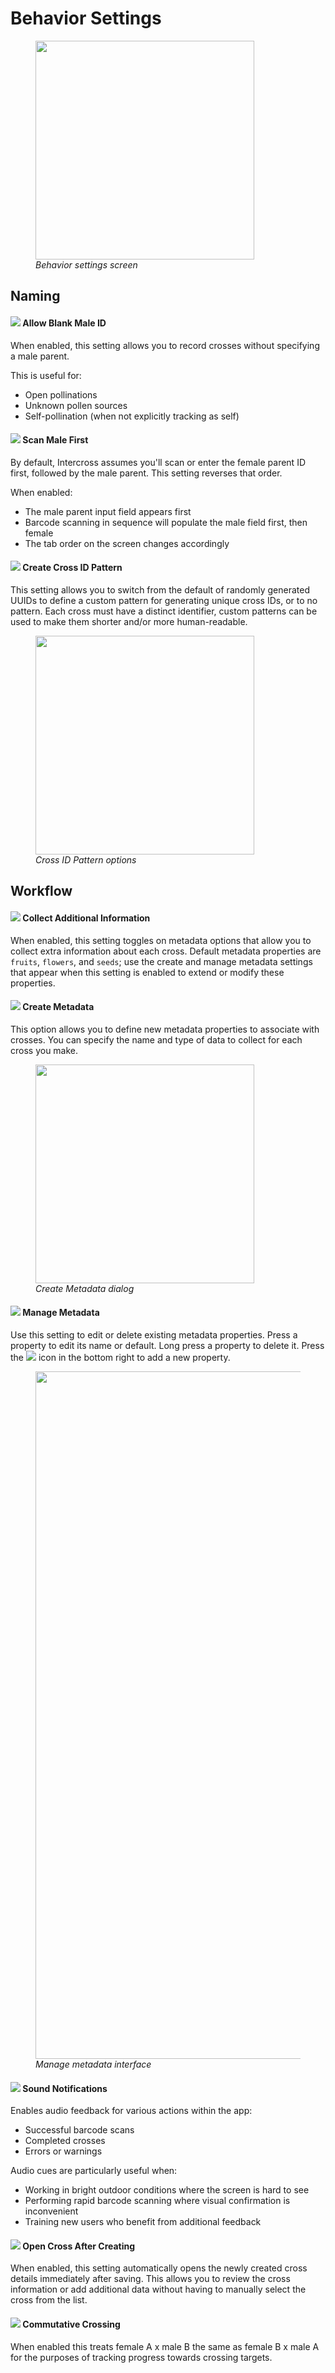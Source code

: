 <link rel="stylesheet" type="text/css" href="_styles/styles.css">

# Behavior Settings

<figure class="image">
    <img class="screenshot" src="_static/images/settings/behavior_settings.png" width="350px">
    <figcaption><i>Behavior settings screen</i></figcaption>
</figure>

## Naming

#### <img class="icon" src="_static/icons/human-male.png"> Allow Blank Male ID

When enabled, this setting allows you to record crosses without specifying a male parent.
 
This is useful for:
- Open pollinations
- Unknown pollen sources
- Self-pollination (when not explicitly tracking as self)

#### <img class="icon" src="_static/icons/repeat.png"> Scan Male First

By default, Intercross assumes you'll scan or enter the female parent ID first, followed by the male parent. This setting reverses that order.

When enabled:
- The male parent input field appears first
- Barcode scanning in sequence will populate the male field first, then female
- The tab order on the screen changes accordingly

#### <img class="icon" src="_static/icons/lock-pattern.png"> Create Cross ID Pattern

This setting allows you to switch from the default of randomly generated UUIDs to define a custom pattern for generating unique cross IDs, or to no pattern. Each cross must have a distinct identifier, custom patterns can be used to make them shorter and/or more human-readable.

<figure class="image">
    <img class="screenshot" src="_static/images/settings/behavior_create_uuid_pattern.png" width="350px">
    <figcaption><i>Cross ID Pattern options</i></figcaption>
</figure>

## Workflow

#### <img class="icon" src="_static/icons/plus-box-multiple.png"> Collect Additional Information

When enabled, this setting toggles on metadata options that allow you to collect extra information about each cross. Default metadata properties are `fruits`, `flowers`, and `seeds`; use the create and manage metadata settings that appear when this setting is enabled to extend or modify these properties.  

#### <img class="icon" src="_static/icons/note-add.png"> Create Metadata

This option allows you to define new metadata properties to associate with crosses. You can specify the name and type of data to collect for each cross you make.

<figure class="image">
    <img class="screenshot" src="_static/images/settings/behavior_new_metadata_property.png" width="350px">
    <figcaption><i>Create Metadata dialog</i></figcaption>
</figure>

#### <img class="icon" src="_static/icons/update.png"> Manage Metadata

Use this setting to edit or delete existing metadata properties. Press a property to edit its name or default. Long press a property to delete it. Press the <img class="icon" src="_static/icons/plus.png"> icon in the bottom right to add a new property.

<figure class="image">
    <img class="screenshot" src="_static/images/settings/behavior_manage_metadata_joined.png" width="1100px">
    <figcaption><i>Manage metadata interface</i></figcaption>
</figure>

#### <img class="icon" src="_static/icons/music-note.png"> Sound Notifications

Enables audio feedback for various actions within the app:

- Successful barcode scans
- Completed crosses
- Errors or warnings

Audio cues are particularly useful when:
- Working in bright outdoor conditions where the screen is hard to see
- Performing rapid barcode scanning where visual confirmation is inconvenient
- Training new users who benefit from additional feedback

#### <img class="icon" src="_static/icons/book-open.png"> Open Cross After Creating

When enabled, this setting automatically opens the newly created cross details immediately after saving. This allows you to review the cross information or add additional data without having to manually select the cross from the list.

#### <img class="icon" src="_static/icons/receipt-long.png"> Commutative Crossing

When enabled this treats female A x male B the same as female B x male A for the purposes of tracking progress towards crossing targets.